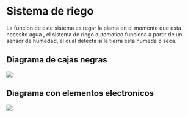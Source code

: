 
# Sistema de riego  

La funcion de este sistema es regar la planta en el momento que esta necesite agua , el sistema de riego automatico funciona a partir de un sensor de humedad, el cual detecta si la tierra esta humeda o seca.

## Diagrama de cajas negras
![](https://i.postimg.cc/JhT7jRbZ/diagrama-caja-negra.png)

## Diagrama con elementos electronicos
![](https://i.postimg.cc/t4QzHjn3/elementos2.png)


